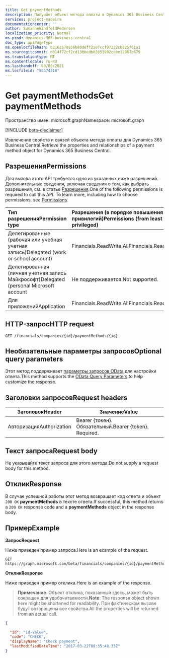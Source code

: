 ```yaml
---
title: Get paymentMethods
description: Получает объект метода оплаты в Dynamics 365 Business Central.
services: project-madeira
documentationcenter: ''
author: SusanneWindfeldPedersen
localization_priority: Normal
ms.prod: dynamics-365-business-central
doc_type: apiPageType
ms.openlocfilehash: b2162578856b80deff2507ccf97222cb825f61a1
ms.sourcegitcommit: d014f72cf2cd130bedb02651092c0be12967b679
ms.translationtype: MT
ms.contentlocale: ru-RU
ms.lasthandoff: 03/05/2021
ms.locfileid: "50474318"
---
```

# <a name="get-paymentmethods"></a><span data-ttu-id="7aa9e-103">Get paymentMethods</span><span class="sxs-lookup"><span data-stu-id="7aa9e-103">Get paymentMethods</span></span>

<span data-ttu-id="7aa9e-104">Пространство имен: microsoft.graph</span><span class="sxs-lookup"><span data-stu-id="7aa9e-104">Namespace: microsoft.graph</span></span>

[!INCLUDE [beta-disclaimer](../../includes/beta-disclaimer.md)]

<span data-ttu-id="7aa9e-105">Извлечение свойств и связей объекта метода оплаты для Dynamics 365 Business Central.</span><span class="sxs-lookup"><span data-stu-id="7aa9e-105">Retrieve the properties and relationships of a payment method object for Dynamics 365 Business Central.</span></span>

## <a name="permissions"></a><span data-ttu-id="7aa9e-106">Разрешения</span><span class="sxs-lookup"><span data-stu-id="7aa9e-106">Permissions</span></span>
<span data-ttu-id="7aa9e-p101">Для вызова этого API требуется одно из указанных ниже разрешений. Дополнительные сведения, включая сведения о том, как выбрать разрешения, см. в статье [Разрешения](/graph/permissions-reference).</span><span class="sxs-lookup"><span data-stu-id="7aa9e-p101">One of the following permissions is required to call this API. To learn more, including how to choose permissions, see [Permissions](/graph/permissions-reference).</span></span>

|<span data-ttu-id="7aa9e-109">Тип разрешения</span><span class="sxs-lookup"><span data-stu-id="7aa9e-109">Permission type</span></span> |<span data-ttu-id="7aa9e-110">Разрешения (в порядке повышения привилегий)</span><span class="sxs-lookup"><span data-stu-id="7aa9e-110">Permissions (from least to most privileged)</span></span>|
|:---------------|:------------------------------------------|
|<span data-ttu-id="7aa9e-111">Делегированные (рабочая или учебная учетная запись)</span><span class="sxs-lookup"><span data-stu-id="7aa9e-111">Delegated (work or school account)</span></span>|<span data-ttu-id="7aa9e-112">Financials.ReadWrite.All</span><span class="sxs-lookup"><span data-stu-id="7aa9e-112">Financials.ReadWrite.All</span></span> |
|<span data-ttu-id="7aa9e-113">Делегированная (личная учетная запись Майкрософт)</span><span class="sxs-lookup"><span data-stu-id="7aa9e-113">Delegated (personal Microsoft account</span></span>|<span data-ttu-id="7aa9e-114">Не поддерживается.</span><span class="sxs-lookup"><span data-stu-id="7aa9e-114">Not supported.</span></span>|
|<span data-ttu-id="7aa9e-115">Для приложений</span><span class="sxs-lookup"><span data-stu-id="7aa9e-115">Application</span></span>|<span data-ttu-id="7aa9e-116">Financials.ReadWrite.All</span><span class="sxs-lookup"><span data-stu-id="7aa9e-116">Financials.ReadWrite.All</span></span>|

## <a name="http-request"></a><span data-ttu-id="7aa9e-117">HTTP-запрос</span><span class="sxs-lookup"><span data-stu-id="7aa9e-117">HTTP request</span></span>

```
GET /financials/companies/{id}/paymentMethods/{id}
```

## <a name="optional-query-parameters"></a><span data-ttu-id="7aa9e-118">Необязательные параметры запросов</span><span class="sxs-lookup"><span data-stu-id="7aa9e-118">Optional query parameters</span></span>
<span data-ttu-id="7aa9e-119">Этот метод поддерживает [параметры запросов OData](/graph/query-parameters) для настройки ответа.</span><span class="sxs-lookup"><span data-stu-id="7aa9e-119">This method supports the [OData Query Parameters](/graph/query-parameters) to help customize the response.</span></span>

## <a name="request-headers"></a><span data-ttu-id="7aa9e-120">Заголовки запросов</span><span class="sxs-lookup"><span data-stu-id="7aa9e-120">Request headers</span></span>
|<span data-ttu-id="7aa9e-121">Заголовок</span><span class="sxs-lookup"><span data-stu-id="7aa9e-121">Header</span></span>         |<span data-ttu-id="7aa9e-122">Значение</span><span class="sxs-lookup"><span data-stu-id="7aa9e-122">Value</span></span>                     |
|---------------|--------------------------|
|<span data-ttu-id="7aa9e-123">Авторизация</span><span class="sxs-lookup"><span data-stu-id="7aa9e-123">Authorization</span></span>  |<span data-ttu-id="7aa9e-p102">Bearer {токен}. Обязательный.</span><span class="sxs-lookup"><span data-stu-id="7aa9e-p102">Bearer {token}. Required.</span></span> |

## <a name="request-body"></a><span data-ttu-id="7aa9e-126">Текст запроса</span><span class="sxs-lookup"><span data-stu-id="7aa9e-126">Request body</span></span>
<span data-ttu-id="7aa9e-127">Не указывайте текст запроса для этого метода.</span><span class="sxs-lookup"><span data-stu-id="7aa9e-127">Do not supply a request body for this method.</span></span>

## <a name="response"></a><span data-ttu-id="7aa9e-128">Отклик</span><span class="sxs-lookup"><span data-stu-id="7aa9e-128">Response</span></span>
<span data-ttu-id="7aa9e-129">В случае успешной работы этот метод возвращает код ответа и объект `200 OK` **paymentMethods** в тексте ответа.</span><span class="sxs-lookup"><span data-stu-id="7aa9e-129">If successful, this method returns a `200 OK` response code and a **paymentMethods** object in the response body.</span></span>

## <a name="example"></a><span data-ttu-id="7aa9e-130">Пример</span><span class="sxs-lookup"><span data-stu-id="7aa9e-130">Example</span></span>

<span data-ttu-id="7aa9e-131">**Запрос**</span><span class="sxs-lookup"><span data-stu-id="7aa9e-131">**Request**</span></span>

<span data-ttu-id="7aa9e-132">Ниже приведен пример запроса.</span><span class="sxs-lookup"><span data-stu-id="7aa9e-132">Here is an example of the request.</span></span>
```http
GET https://graph.microsoft.com/beta/financials/companies/{id}/paymentMethods/{id}
```

<span data-ttu-id="7aa9e-133">**Отклик**</span><span class="sxs-lookup"><span data-stu-id="7aa9e-133">**Response**</span></span>

<span data-ttu-id="7aa9e-134">Ниже приведен пример отклика.</span><span class="sxs-lookup"><span data-stu-id="7aa9e-134">Here is an example of the response.</span></span> 

> <span data-ttu-id="7aa9e-135">**Примечание**. Объект отклика, показанный здесь, может быть сокращен для удобочитаемости.</span><span class="sxs-lookup"><span data-stu-id="7aa9e-135">**Note**: The response object shown here might be shortened for readability.</span></span> <span data-ttu-id="7aa9e-136">При фактическом вызове будут возвращены все свойства.</span><span class="sxs-lookup"><span data-stu-id="7aa9e-136">All the properties will be returned from an actual call.</span></span>

```json
{

  "id": "id-value",
  "code": "CHECK",
  "displayName": "Check payment",
  "lastModifiedDateTime": "2017-03-22T08:35:48.33Z"
}
```




